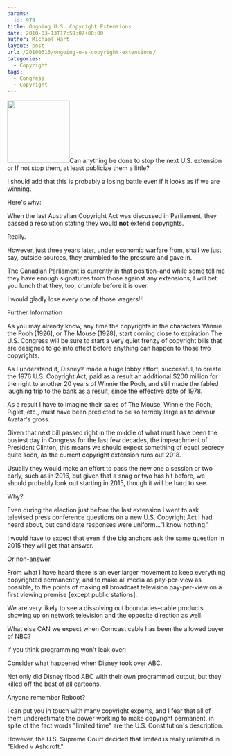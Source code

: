 ```yaml
---
params:
  id: 979
title: Ongoing U.S. Copyright Extensions
date: 2010-03-13T17:59:07+00:00
author: Michael Hart
layout: post
url: /20100313/ongoing-u-s-copyright-extensions/
categories:
  - Copyright
tags:
  - Congress
  - Copyright
---
```

<img class="alignleft" title="U.S. Copyright Office Logo" src="/images/us-copyright-office.jpg" alt="" width="144" height="144" />Can anything be done to stop the next U.S. extension or If not stop them, at least publicize them a little?

I should add that this is probably a losing battle even if it looks as if we are winning.

Here's why:

When the last Australian Copyright Act was discussed in Parliament, they passed a resolution stating they would **not** extend copyrights.

Really.

However, just three years later, under economic warfare from, shall we just say, outside sources, they crumbled to the pressure and gave in.

The Canadian Parliament is currently in that position–and while some tell me they have enough signatures from those against any extensions, I will bet you lunch that they, too, crumble before it is over.

I would gladly lose every one of those wagers!!!

Further Information<!--more-->

As you may already know, any time the copyrights in the characters Winnie the Pooh [1926], or The Mouse [1928], start coming close to expiration The U.S. Congress will be sure to start a very quiet frenzy of copyright bills that are designed to go into effect before anything can happen to those two copyrights.

As I understand it, Disney® made a huge lobby effort, successful, to create the 1976 U.S. Copyright Act; paid as a result an additional $200 million for the right to another 20 years of Winnie the Pooh, and still made the fabled laughing trip to the bank as a result, since the effective date of 1978.

As a result I have to imagine their sales of The Mouse, Winnie the Pooh, Piglet, etc., must have been predicted to be so terribly large as to devour Avatar's gross.

Given that next bill passed right in the middle of what must have been the busiest day in Congress for the last few decades, the impeachment of President Clinton, this means we should expect something of equal secrecy quite soon, as the current copyright extension runs out 2018.

Usually they would make an effort to pass the new one a session or two early, such as in 2016, but given that a snag or two has hit before, we should probably look out starting in 2015, though it will be hard to see.

Why?

Even during the election just before the last extension I went to ask televised press conference questions on a new U.S. Copyright Act I had heard about, but candidate responses were uniform..."I know nothing."

I would have to expect that even if the big anchors ask the same question in 2015 they will get that answer.

Or non-answer.

From what I have heard there is an ever larger movement to keep everything copyrighted permanently, and to make all media as pay-per-view as possible, to the points of making all broadcast television pay-per-view on a first viewing premise [except public stations].

We are very likely to see a dissolving out boundaries–cable products showing up on network television and the opposite direction as well.

What else CAN we expect when Comcast cable has been the allowed buyer of NBC?

If you think programming won't leak over:

Consider what happened when Disney took over ABC.

Not only did Disney flood ABC with their own programmed output, but they killed off the best of all cartoons.

Anyone remember Reboot?

I can put you in touch with many copyright experts, and I fear that all of them underestimate the power working to make copyright permanent, in spite of the fact words "limited time" are the U.S. Constitution's description.

However, the U.S. Supreme Court decided that limited is really unlimited in "Eldred v Ashcroft."
